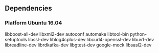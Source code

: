 ## Dependencies

### Platform Ubuntu 16.04

libboost-all-dev
libxml2-dev
autoconf
automake
libtool-bin
python-setuptools
libssl-dev
liblog4cplus-dev
libcurl4-openssl-dev
libuv1-dev
libreadline-dev
librdkafka-dev
libgtest-dev
google-mock
libsasl2-dev
